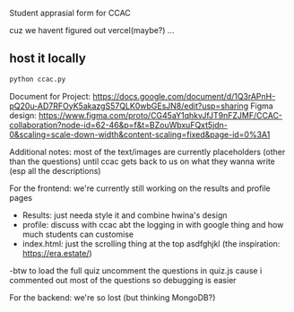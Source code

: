 Student apprasial form for CCAC

cuz we havent figured out vercel(maybe?) ...
## host it locally
```bash
python ccac.py
```

Document for Project: https://docs.google.com/document/d/1Q3rAPnH-pQ20u-AD7RFOyK5akazgS57QLK0wbGEsJN8/edit?usp=sharing
Figma design: https://www.figma.com/proto/CG45aY1qhkvJfJT9nFZJMF/CCAC-collaboration?node-id=62-46&p=f&t=BZouWbxuFQxt5jdn-0&scaling=scale-down-width&content-scaling=fixed&page-id=0%3A1


Additional notes:
most of the text/images are currently placeholders (other than the questions) until ccac gets back to us on what they wanna write
(esp all the descriptions)

For the frontend: we're currently still working on the results and profile pages
- Results: just needa style it and combine hwina's design
- profile: discuss with ccac abt the logging in with google thing and how much students can customise
- index.html: just the scrolling thing at the top asdfghjkl
  (the inspiration: https://era.estate/)

-btw to load the full quiz uncomment the questions in quiz.js cause i commented out most of the questions so debugging is easier 

For the backend: we're so lost (but thinking MongoDB?)


